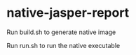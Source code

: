 # native-jasper-report

Run build.sh to generate native image

Run run.sh to run the native executable
